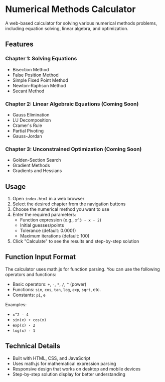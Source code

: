 # Numerical Methods Calculator

A web-based calculator for solving various numerical methods problems, including equation solving, linear algebra, and optimization.

## Features

### Chapter 1: Solving Equations
- Bisection Method
- False Position Method
- Simple Fixed Point Method
- Newton-Raphson Method
- Secant Method

### Chapter 2: Linear Algebraic Equations (Coming Soon)
- Gauss Elimination
- LU Decomposition
- Cramer's Rule
- Partial Pivoting
- Gauss-Jordan

### Chapter 3: Unconstrained Optimization (Coming Soon)
- Golden-Section Search
- Gradient Methods
- Gradients and Hessians

## Usage

1. Open `index.html` in a web browser
2. Select the desired chapter from the navigation buttons
3. Choose the numerical method you want to use
4. Enter the required parameters:
   - Function expression (e.g., `x^3 - x - 2`)
   - Initial guesses/points
   - Tolerance (default: 0.0001)
   - Maximum iterations (default: 100)
5. Click "Calculate" to see the results and step-by-step solution

## Function Input Format

The calculator uses math.js for function parsing. You can use the following operators and functions:

- Basic operators: `+`, `-`, `*`, `/`, `^` (power)
- Functions: `sin`, `cos`, `tan`, `log`, `exp`, `sqrt`, etc.
- Constants: `pi`, `e`

Examples:
- `x^2 - 4`
- `sin(x) + cos(x)`
- `exp(x) - 2`
- `log(x) - 1`

## Technical Details

- Built with HTML, CSS, and JavaScript
- Uses math.js for mathematical expression parsing
- Responsive design that works on desktop and mobile devices
- Step-by-step solution display for better understanding

